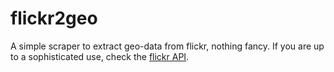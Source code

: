 flickr2geo
==========

A simple scraper to extract geo-data from flickr, nothing fancy. If you are up to a sophisticated use, check the [flickr API](https://secure.flickr.com/services/api/).
